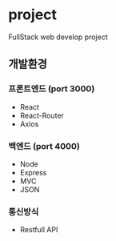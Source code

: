 # project
FullStack web develop project

## 개발환경

### 프론트엔드 (port 3000)
- React
- React-Router
- Axios

### 백엔드 (port 4000)
- Node
- Express
- MVC
- JSON

### 통신방식
- Restfull API